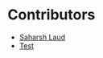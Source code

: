 <!-- prettier-ignore-start -->

# **Contributors**

- [Saharsh Laud](https://github.com/SaharshLaud)
- [Test](https://github.com)